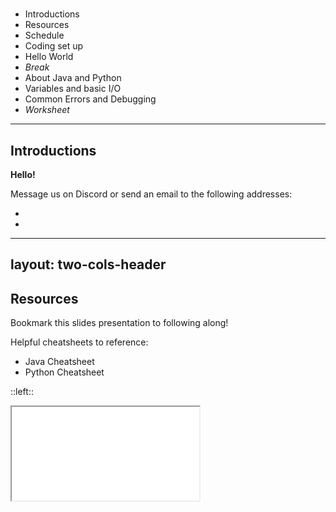 # <DateTitle offset=0 />

- Introductions
- Resources
- Schedule
- Coding set up
- Hello World
- *Break*
- About Java and Python
- Variables and basic I/O
- Common Errors and Debugging
- *Worksheet*

---

## Introductions

**Hello!**

Message us on Discord or send an email to the following addresses:
- <code><Obfuscate ob="aW93YWNpdHltYXRoY2lyY2xlQGdtYWlsLmNvbQo=" /></code>
- <code><Obfuscate ob="YWxleHlhbzJAaWxsaW5vaXMuZWR1Cg==" /></code>

<!-- We'll be using two programming languages. Transitioning from Python to Java, but still including Python. -->

---
layout: two-cols-header
---

## Resources

Bookmark this slides presentation to following along!  
<PageURL />

Helpful cheatsheets to reference:
- <Link to="unavailable">Java Cheatsheet</Link>
- <Link to="unavailable">Python Cheatsheet</Link>

::left::

<iframe src="unavailable" />

::right::

<iframe src="unavailable" />

---

## Schedule

### Week 1 - Foundations - <DateTitle offset=0 /> to <DateTitle offset=4 />

| <DateTitle offset=0 /> | <DateTitle offset=1 /> | <DateTitle offset=2 /> | <DateTitle offset=3 /> | <DateTitle offset=4 /> |
| :---: | :---: | :---: | :---: | :---: |
| Variables, Data Types, I/O | Using Data Types, Functions | Intro to Classes, Control Flow | Data Structures, ADTs, Polymorphism | Call Stacks, Recusion |

### Week 2 - Projects - <DateTitle offset=7 /> to <DateTitle offset=11 />

| <DateTitle offset=7 /> | <DateTitle offset=8 /> | <DateTitle offset=9 /> | <DateTitle offset=10 /> | <DateTitle offset=11 /> |
| :---: | :---: | :---: | :---: | :---: |
| ANSI Escape Sequences | Lambdas, File I/O | Time, Networking | GUIs, Multithreading | Project Presentations |

<v-click>

### Worksheets

- Worksheets will be frequently assigned, but <span v-mark.underline.pink="+1">are not graded</span>.
- You may check your answers against the answer keys.
- <span v-mark.underline.pink="+1">Both will be posted on these slides.</span>

</v-click>

---

## Setup

<v-clicks>

<div>

- Click on the button below to open up a **Binder**.

<AutoFitText min=0 max=1>
<span v-mark.circle.pink="1">

[![Binder](https://mybinder.org/badge_logo.svg)](https://mybinder.org/v2/gh/ObjectOops/icmc/HEAD?urlpath=vscode)

</span>
</AutoFitText>

**Always use this button to open Binder.**

</div>

- We will use Binders during camp. <span text-sm>*The Binder service is generously provided for free, but we don't want to overuse it.*</span>

<div>

- When programming outside of class, here are some other options:
  1. Install an editor + Java and/or Python on a non-Chromebook device.<br>
  <span text-sm>You can ask us for guidance.</span>
  2. [Replit](https://replit.com/)
  3. [JavaFiddle](https://javafiddle.leaningtech.com/) (Java)
  4. [JupyterLite](https://jupyterlite.rtfd.io/en/stable/try/lab) (Python)

</div>

</v-clicks>

<!-- Binder, JavaFiddle, and JupyterLite don't save your files since they don't require an account. -->

---
layout: two-cols-header
---

### Using Binder

> <span text-sm>Instructor Guided</span>

::left::

<Transform scale=0.75>
<v-clicks>

<span text-2xl>1. Click "Yes, I trust the authors"</span>
![Binder 1](./binder_1.png)

<span text-2xl>2. Click "Never"</span>
![Binder 2](./binder_2.png)

</v-clicks>
</Transform>

::right::

<div text-sm>
<v-click>

Create a new terminal to run *commands*.

![Binder 3](./binder_3.png)

</v-click>
<v-click>

**Compile** Command: `javac src/workbench/Main.java`  
**Run** Command: `java src.workbench.Main`  
You must always <span v-mark.underline.pink="4">**compile** before **running**</span>.

</v-click>
<v-click>

Use the run button to **compile** and **run** in one step!

</v-click>
<v-click>

Tip: For Python you just need to use the command  
`python main.py`.

</v-click>
</div>

<!-- Students should now run Hello World! -->

---

## Break

Have a break!

<RandomPicture />

---
layout: two-cols-header
---

## About Java and Python

### Java <logos-java />

::left::

<v-clicks depth=2>

- Java 1.0 was released in 1996
  - Not that old, still very popular
- Originally designed for TV
- Versions: 1.0, 1.1, ..., 1.4, <v-click hide at="5">?</v-click><v-click at="5">5.0, 6, 7, ...</v-click>
- <span text-sm>Versions you should care about (LTS):</span> 8, 11, 17, 21
- <span v-mark.underline.purple="6" border>**Java <logos-java /> and JavaScript <logos-javascript /> are different!**</span>

</v-clicks>
<v-click>

![Minecraft Java Edition](https://www.minecraft.net/content/dam/minecraftnet/archive/4899721d4702ec8e8d548201fb6da050-pre_1122_title.png)

</v-click>

::right::

<v-click>

#### FIRST Robotics

There are many high school robotics teams around Iowa City that use **Java**!  
*Consider joining one!*

**FTC** Teams:
- West High: Trobotix 8696
- City High: Raw Bacon 8743
- Liberty High: ThunderBots 22064

**FRC** Team:  
- Iowa City: Children of the Corn 167

</v-click>

---
zoom: 0.7
---

|  |  |  |
| :---: | :---: | :---: |
| <img width=250 alt="CENTERSTAGE" src="https://8696-trobotix.github.io/images/CENTERSTAGE/CenterstageImg.jpg"> | <img width=250 alt="Pumpkin" src="https://8696-trobotix.github.io/images/CENTERSTAGE/Trobotix2.png"> | <img width=250 alt="167" src="https://static.wixstatic.com/media/5fceb1_90f24f615f1842ad8683642600f7eb66~mv2.jpg/v1/fill/w_756,h_646,al_c,q_85,usm_0.66_1.00_0.01,enc_avif,quality_auto/2024.jpg"> |

<SlidevVideo controls>
  <source src="./robot.mp4" type="video/mp4" />
  <p>Your browser does not support this video.</p>
</SlidevVideo>

---
layout: two-cols
---

### Python <logos-python />

<v-clicks>

- Python 0.9.0 was released in 1991
- Two variants: Python 2 & Python 3
  - Don't use 2, use 3
- As of writing this slide, the latest version is **3**.13.5
- We will mainly be using Java (it's more straight forward)
  - Python is handy for some things

</v-clicks>

Animations made with Python! <carbon-arrow-right />

::right::

<SlidevVideo autoplay loop controls>
  <source src="https://www.manim.community/examples/ContinuousMotion.webm" type="video/webm" />
  <p>Your browser does not support this video.</p>
</SlidevVideo>

<SlidevVideo autoplay loop controls>
  <source src="https://www.manim.community/examples/OpeningManim.webm" type="video/webm" />
  <p>Your browser does not support this video.</p>
</SlidevVideo>

---

## Explanation

<logos-java />

```java {all|1|3,4,6,7|4,6|5|9-13|all}
package src.workbench; // Main.java is in a folder called workbench, which is in a folder called src.

public class Main { // You can think of the Main class as the command center of the program.
    public static void main(String[] args) { // The main function is where your code starts executing.
        System.out.println("Hello, world!"); // Outputs: Hello, world!
    }
}

// This is a comment. It will be ignored by the program.
/*
This comment
can be on multiple lines.
*/
```

<logos-python />

```py {none|1,2|4-8|all}
print("Hello, world!") # In Python, any file can run on its own.
# Python starts running immediately from line 1.

# This is a comment.
"""
This comment
can be on multiple lines.
"""
```

<!-- Note that the double quotes for strings are necessary, but won't be printed! -->

---
zoom: 0.9
---

## Keyboard Map

<span text-sm>Some keys you might have never used before.</span>

![Dell Chromebook Keyboard](https://m.media-amazon.com/images/I/61hDXryu+LL._UF894,1000_QL80_.jpg)

<div font-mono text-3xl text-center>! @ # % ^ & * () _ {} [] ; / \ |</div>

---

## Variables

<v-clicks>

- A variable represents a piece of data
- Every piece of data has a **type**
  - The most basic types are called **primitive types**

| *Groups* | Integers | Floating-Point | Boolean | Characters |
| :--- | :--- | :--- | :--- | :--- |
| *Types* | `byte`, `short`, <span v-mark.circle.pink="2">`int`</span>, `long` | `float`, <span v-mark.circle.pink="2">`double`</span> | `boolean` | `char` |
| *Examples* | 0, -1, 32 | 3.14, -100.0, 0.0 | `true` or `false` | a, b, c, *, / |

<span text-sm>Visit this website to learn more: [docs.oracle.com](https://docs.oracle.com/javase/tutorial/java/nutsandbolts/datatypes.html)</span>

<Transform scale=0.9>

- Every variable has a name, names follow specific rules
  - Example valid names: `num`, `myNum`, `NUM`, `_num_`, `num1`  
  <span text-sm>(`_` is the only special character that can be used)</span>
  - Example invalid names: `my num`, `☹️`, `num`, `%num%`, `1num`, `my-num`

</Transform>

</v-clicks>

<!-- Talk about what each type means. -->

---

<logos-java />

```java {monaco-run} {autorun:false}
public class Main {
    public static void main(String[] args) {
        
        int exampleVariable = 5;
        
        System.out.println("Value of exampleVariable: " + exampleVariable);
    }
}
```

<logos-python />

```python {monaco-run} {autorun:false}
example_variable = 5 # Notice that Python automatically infers the type of the variable.

print("Value of exampleVariable:", example_variable)
```

<!-- 
Demo each type.
Discuss the pattern behind each of these types (small data).
Note about the assignment operator.
-->

---

- More complex data requires more complex types
  - These are called **reference types**
- Two commonly used **reference types** are *strings* and *arrays*

<v-click>

<logos-java />

```java {monaco-run} {autorun:false}
import java.util.Arrays;

public class Main {
    public static void main(String[] args) {
        // `String` must be capitalized! Value inside "".
        String videoGame = "Minecraft: Java Edition";
        int[] ratings = {1, 3, 2, 4, 5};
        // int[] ratings = new int [10];
        System.out.println("Video Game: " + videoGame + " Ratings: " + Arrays.toString(ratings));
    }
}
```

<logos-python />

```python {monaco-run} {autorun:false}
name = "Alice"
friends = ["Bob", "Charlie", "Dennis"]
print("Name:", name, "Friends:", friends)
```

</v-click>

---

<Transform scale=1.5>

```java
double pi = 3.14159;
double copyPi = pi;
```

</Transform>

<br>

**type**, **name**, **assignment operator**, **variable** or **literal value**

<Transform scale=1.5>

```java
char someCharacter = 'A'; // Requires character to be in ''.
boolean alive = true;
boolean[] homeTeam = {alive, true, false, false};
boolean[] enemyTeam = new boolean [4];
```

</Transform>

<br><br>

**type**, **name**, **assignment operator**, **size**, **initializer list**

---

## Basic I/O

- I/O means **I**nput / **O**utput
- Simplification:
  - By default, programs use the *terminal* to output
  - Also use the terminal to input text

<logos-java />

```java {all|1|5|7-9|12|all}
import java.util.Scanner; // Required to use the scanner.

public class Main {
    public static void main(String[] args) {
        Scanner scan = new Scanner(Systen.in); // Initialize a scanner.
        
        int num = scan.nextInt();        // `nextInt` gets an integer.
        double num2 = scan.nextDouble(); // `nextDouble` gets a floating-point.
        String s = scan.nextLine();      // `nextLine` gets a string.
        
        System.out.println("Values: " + num + " " + num2 + " " + s);
        scan.close() // Remember to close the scanner.
    }
}
```

<!--
These examples need to be run in an external environment.
Use to illustrate errors (errors covered next).

Python example on next slide.
-->

---

<logos-python />

```py
num = int(input("Enter a number: "))          # Get an integer.
num2 = float(input("Enter another number: ")) # Get a floating-point.
s = input("Enter a string: ")                 # Get a string.
```

<!--
These examples need to be run in an external environment.
Use to illustrate errors (errors covered next).
-->

---

## Errors

<v-clicks>

- You will encounter many errors while programming
  - **Compile-time errors**: occur before you run the program
  - **Run-time errors**: occur when the program is running

Find the error:

<logos-java />

````md magic-move
```java
System.out.println("Hello, world!"
```
```java
System.out.println("Hello, world!");
```
````

<span text-sm>Syntax Error <carbon-arrow-up /></span>

````md magic-move
```java
int number = "123";
```
```java
int number = 123;
```
````

<span text-sm>Type Error <carbon-arrow-up /></span>

```java
int a = 5;
int b = 0;
int result = a / b;
```

<span text-sm>Runtime Error: Divide by Zero <carbon-arrow-up /></span>

</v-clicks>

<!-- Discuss how to diagnose errors in the terminal output in external environment. -->

---

## Worksheet

[Click here to access the worksheet.]()

<iframe src="unavailable" />
